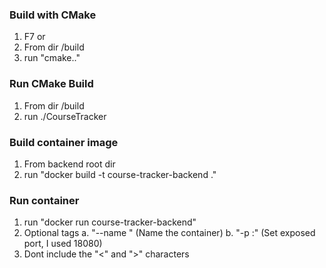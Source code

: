 ### Build with CMake
1. F7
or
1. From dir /build
2. run "cmake.."

### Run CMake Build
1. From dir /build
2. run ./CourseTracker

### Build container image
1. From backend root dir
2. run "docker build -t course-tracker-backend ."

### Run container
1. run "docker run <tags> course-tracker-backend"
2. Optional tags
    a. "--name <container-name>" (Name the container)
    b. "-p <port-number>:<port-number>" (Set exposed port, I used 18080)
3. Dont include the "<" and ">" characters